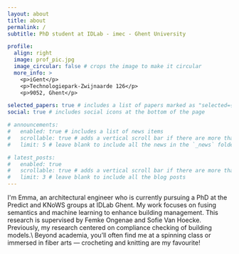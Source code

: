 ```yaml
---
layout: about
title: about
permalink: /
subtitle: PhD student at IDLab - imec - Ghent University

profile:
  align: right
  image: prof_pic.jpg
  image_circular: false # crops the image to make it circular
  more_info: >
    <p>iGent</p>
    <p>Technologiepark-Zwijnaarde 126</p>
    <p>9052, Ghent</p>

selected_papers: true # includes a list of papers marked as "selected={true}"
social: true # includes social icons at the bottom of the page

# announcements:
#   enabled: true # includes a list of news items
#   scrollable: true # adds a vertical scroll bar if there are more than 3 news items
#   limit: 5 # leave blank to include all the news in the `_news` folder

# latest_posts:
#   enabled: true
#   scrollable: true # adds a vertical scroll bar if there are more than 3 new posts items
#   limit: 3 # leave blank to include all the blog posts
---
```


<!-- Write your biography here. Tell the world about yourself. Link to your favorite [subreddit](http://reddit.com). You can put a picture in, too. The code is already in, just name your picture `prof_pic.jpg` and put it in the `img/` folder.

Put your address / P.O. box / other info right below your picture. You can also disable any of these elements by editing `profile` property of the YAML header of your `_pages/about.md`. Edit `_bibliography/papers.bib` and Jekyll will render your [publications page](/al-folio/publications/) automatically.

Link to your social media connections, too. This theme is set up to use [Font Awesome icons](https://fontawesome.com/) and [Academicons](https://jpswalsh.github.io/academicons/), like the ones below. Add your Facebook, Twitter, LinkedIn, Google Scholar, or just disable all of them. -->

I'm Emma, an architectural engineer who is currently pursuing a PhD at the Predict and KNoWS groups at IDLab Ghent. My work focuses on fusing semantics and machine learning to enhance building management. This research is supervised by Femke Ongenae and Sofie Van Hoecke. Previously, my research centered on compliance checking of building models.\ Beyond academia, you’ll often find me at a spinning class or immersed in fiber arts — crocheting and knitting are my favourite!